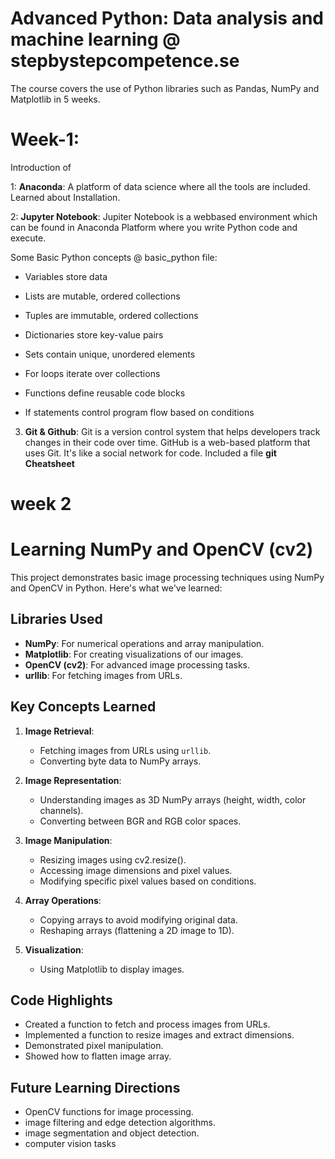 # Advanced Python: Data analysis and machine learning @ stepbystepcompetence.se

The course covers the use of Python libraries such as Pandas, NumPy and Matplotlib in 5 weeks.

# Week-1: 

Introduction of

1: **Anaconda**: A platform of data science where all the tools are included. Learned about Installation.

2: **Jupyter Notebook**: Jupiter Notebook is a webbased environment which can be found in Anaconda Platform where you write Python code and execute.
  
Some Basic Python concepts @ basic_python file:

- Variables store data
    
- Lists are mutable, ordered collections
    
- Tuples are immutable, ordered collections

- Dictionaries store key-value pairs
    
- Sets contain unique, unordered elements
    
- For loops iterate over collections
    
- Functions define reusable code blocks
    
- If statements control program flow based on conditions

3. **Git & Github**: Git is a version control system that helps developers track changes in their code over time. GitHub is a web-based platform that uses Git. It's like a social network for code. Included a file **git Cheatsheet**


# week 2

# Learning NumPy and OpenCV (cv2)

This project demonstrates basic image processing techniques using NumPy and OpenCV in Python. Here's what we've learned:

## Libraries Used
- **NumPy**: For numerical operations and array manipulation.
- **Matplotlib**: For creating visualizations of our images.
- **OpenCV (cv2)**: For advanced image processing tasks.
- **urllib**: For fetching images from URLs.

## Key Concepts Learned

1. **Image Retrieval**: 
   - Fetching images from URLs using `urllib`.
   - Converting byte data to NumPy arrays.

2. **Image Representation**:
   - Understanding images as 3D NumPy arrays (height, width, color channels).
   - Converting between BGR and RGB color spaces.

3. **Image Manipulation**:
   - Resizing images using cv2.resize().
   - Accessing image dimensions and pixel values.
   - Modifying specific pixel values based on conditions.

4. **Array Operations**:
   - Copying arrays to avoid modifying original data.
   - Reshaping arrays (flattening a 2D image to 1D).

5. **Visualization**:
   - Using Matplotlib to display images.

## Code Highlights

- Created a function to fetch and process images from URLs.
- Implemented a function to resize images and extract dimensions.
- Demonstrated pixel manipulation.
- Showed how to flatten image array.

## Future Learning Directions

- OpenCV functions for image processing.
- image filtering and edge detection algorithms.
- image segmentation and object detection.
- computer vision tasks
